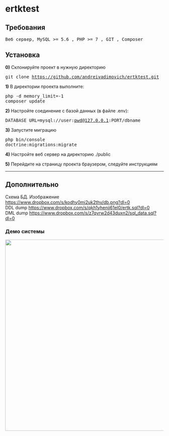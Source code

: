 # ertktest

<h2>Требования</h2>
<pre>
Веб сервер, MySQL >= 5.6 , PHP >= 7 , GIT , Composer
</pre>

<h2>Установка</h2>

<b>0)</b> Cклонируйте проект в нужную директорию
	<pre>git clone https://github.com/andreivadimovich/ertktest.git</pre>

<b>1)</b> В директории проекта выполните:
	<pre>php -d memory_limit=-1 composer update</pre>

<b>2)</b> Настройте соединение с базой данных (в файле .env):
	<pre>DATABASE_URL=mysql://user:pwd@127.0.0.1:PORT/dbname</pre>

<b>3)</b> Запустите миграцию
	<pre>php bin/console doctrine:migrations:migrate</pre>

<b>4)</b> Настройте веб сервер на директорию ./public 

<b>5)</b> Перейдите на страницу проекта браузером, следуйте инструкциям

<hr />

<h2>Дополнительно</h2>
Схема БД. Изображение
<a href="https://www.dropbox.com/s/kodhy0mi2uk2thv/db.png?dl=0">https://www.dropbox.com/s/kodhy0mi2uk2thv/db.png?dl=0</a>
<br />
DDL dump <a href="https://www.dropbox.com/s/qkh1yhenjj61el0/ertk.sql?dl=0">https://www.dropbox.com/s/qkh1yhenjj61el0/ertk.sql?dl=0</a>
<br />
DML dump <a href="https://www.dropbox.com/s/z7qvrw2d43duxn2/sql_data.sql?dl=0">https://www.dropbox.com/s/z7qvrw2d43duxn2/sql_data.sql?dl=0</a>
	

<h3>Демо системы</h3>
<img src="https://raw.githubusercontent.com/andreivadimovich/ertktest/master/demo.gif" width="860" height="606" />

